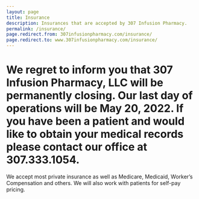 ```yaml
---
layout: page
title: Insurance
description: Insurances that are accepted by 307 Infusion Pharmacy.
permalink: /insurance/
page.redirect.from: 307infusionpharmacy.com/insurance/
page.redirect.to: www.307infusionpharmacy.com/insurance/
---
```

<h1>We regret to inform you that 307 Infusion Pharmacy, LLC will be permanently closing. Our last day of operations will be May 20, 2022. If you have been a patient and would like to obtain your medical records please contact our office at 307.333.1054.</h1>
We accept most private insurance as well as Medicare, Medicaid, Worker’s Compensation and others.
We will also work with patients for self-pay pricing.
